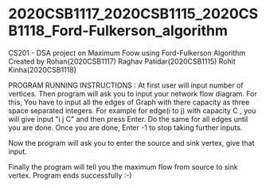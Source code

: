 # 2020CSB1117_2020CSB1115_2020CSB1118_Ford-Fulkerson_algorithm
CS201 - DSA project on Maximum Foow using Ford-Fulkerson Algorithm
Created by 
Rohan(2020CSB1117)
Raghav Patidar(2020CSB1115)
Rohit Kinha(2020CSB1118)

PROGRAM RUNNING INSTRUCTIONS :
At first user will input number of vertices.
Then program will ask you to input your network flow diagram.
For this, You have to input all the edges of Graph with there capacity as three space separated integers.
For example for edge(i to j) with capacity C , you will give input "i j C" and then press Enter.
Do the same for all edges until you are done.
Once you are done, Enter -1 to stop taking further inputs.

Now the program will ask you to enter the source and sink vertex, give that input.

Finally the program will tell you the maximum flow from source to sink vertex.
Program ends successfully :-)
